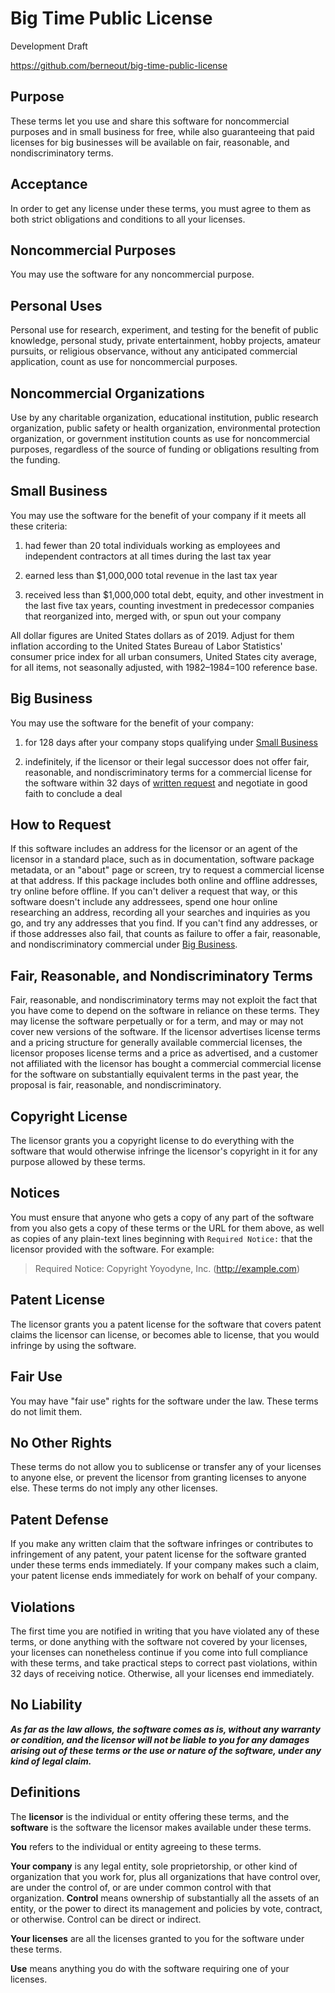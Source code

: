 # Big Time Public License

Development Draft

<https://github.com/berneout/big-time-public-license>

## Purpose

These terms let you use and share this software for noncommercial purposes and in small business for free, while also guaranteeing that paid licenses for big businesses will be available on fair, reasonable, and nondiscriminatory terms.

## Acceptance

In order to get any license under these terms, you must agree to them as both strict obligations and conditions to all your licenses.

## Noncommercial Purposes

You may use the software for any noncommercial purpose.

## Personal Uses

Personal use for research, experiment, and testing for the benefit of public knowledge, personal study, private entertainment, hobby projects, amateur pursuits, or religious observance, without any anticipated commercial application, count as use for noncommercial purposes.

## Noncommercial Organizations

Use by any charitable organization, educational institution, public research organization, public safety or health organization, environmental protection organization, or government institution counts as use for noncommercial purposes, regardless of the source of funding or obligations resulting from the funding.

## Small Business

You may use the software for the benefit of your company if it meets all these criteria:

1.  had fewer than 20 total individuals working as employees and independent contractors at all times during the last tax year

2.  earned less than $1,000,000 total revenue in the last tax year

3.  received less than $1,000,000 total debt, equity, and other investment in the last five tax years, counting investment in predecessor companies that reorganized into, merged with, or spun out your company

All dollar figures are United States dollars as of 2019.  Adjust for them inflation according to the United States Bureau of Labor Statistics' consumer price index for all urban consumers, United States city average, for all items, not seasonally adjusted, with 1982–1984=100 reference base.

## Big Business

You may use the software for the benefit of your company:

1.  for 128 days after your company stops qualifying under [Small Business](#small-business)

2.  indefinitely, if the licensor or their legal successor does not offer fair, reasonable, and nondiscriminatory terms for a commercial license for the software within 32 days of [written request](#how-to-request) and negotiate in good faith to conclude a deal

## How to Request

If this software includes an address for the licensor or an agent of the licensor in a standard place, such as in documentation, software package metadata, or an "about" page or screen, try to request a commercial license at that address.  If this package includes both online and offline addresses, try online before offline.  If you can't deliver a request that way, or this software doesn't include any addressees, spend one hour online researching an address, recording all your searches and inquiries as you go, and try any addresses that you find.  If you can't find any addresses, or if those addresses also fail, that counts as failure to offer a fair, reasonable, and nondiscriminatory commercial under [Big Business](#big-business).

## Fair, Reasonable, and Nondiscriminatory Terms

Fair, reasonable, and nondiscriminatory terms may not exploit the fact that you have come to depend on the software in reliance on these terms.  They may license the software perpetually or for a term, and may or may not cover new versions of the software.  If the licensor advertises license terms and a pricing structure for generally available commercial licenses, the licensor proposes license terms and a price as advertised, and a customer not affiliated with the licensor has bought a commercial commercial license for the software on substantially equivalent terms in the past year, the proposal is fair, reasonable, and nondiscriminatory.

## Copyright License

The licensor grants you a copyright license to do everything with the software that would otherwise infringe the licensor's copyright in it for any purpose allowed by these terms.

## Notices

You must ensure that anyone who gets a copy of any part of the software from you also gets a copy of these terms or the URL for them above, as well as copies of any plain-text lines beginning with `Required Notice:` that the licensor provided with the software.  For example:

> Required Notice: Copyright Yoyodyne, Inc. (http://example.com)

## Patent License

The licensor grants you a patent license for the software that covers patent claims the licensor can license, or becomes able to license, that you would infringe by using the software.

## Fair Use

You may have "fair use" rights for the software under the law. These terms do not limit them.

## No Other Rights

These terms do not allow you to sublicense or transfer any of your licenses to anyone else, or prevent the licensor from granting licenses to anyone else.  These terms do not imply any other licenses.

## Patent Defense

If you make any written claim that the software infringes or contributes to infringement of any patent, your patent license for the software granted under these terms ends immediately. If your company makes such a claim, your patent license ends immediately for work on behalf of your company.

## Violations

The first time you are notified in writing that you have violated any of these terms, or done anything with the software not covered by your licenses, your licenses can nonetheless continue if you come into full compliance with these terms, and take practical steps to correct past violations, within 32 days of receiving notice.  Otherwise, all your licenses end immediately.

## No Liability

***As far as the law allows, the software comes as is, without any warranty or condition, and the licensor will not be liable to you for any damages arising out of these terms or the use or nature of the software, under any kind of legal claim.***

## Definitions

The **licensor** is the individual or entity offering these terms, and the **software** is the software the licensor makes available under these terms.

**You** refers to the individual or entity agreeing to these terms.

**Your company** is any legal entity, sole proprietorship, or other kind of organization that you work for, plus all organizations that have control over, are under the control of, or are under common control with that organization.  **Control** means ownership of substantially all the assets of an entity, or the power to direct its management and policies by vote, contract, or otherwise.  Control can be direct or indirect.

**Your licenses** are all the licenses granted to you for the software under these terms.

**Use** means anything you do with the software requiring one of your licenses.
